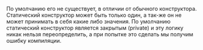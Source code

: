 По умолчанию его не существует, в отличии от обычного конструктора. Статический конструктор может быть только один, а так-же он не может принимать в себя какие либо значения.
По умолчанию статический конструктор является закрытым (private) и эту логику никак нельзя переопределить, а при попытке это сделать мы получим ошибку компиляции.